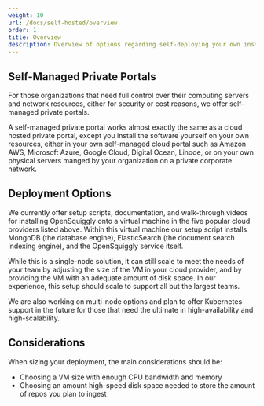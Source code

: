 ```yaml
---
weight: 10
url: /docs/self-hosted/overview
order: 1
title: Overview
description: Overview of options regarding self-deploying your own instance of OpenSquiggly.
---
```

## Self-Managed Private Portals

For those organizations that need full control over their computing servers and network resources, either
for security or cost reasons, we offer self-managed private portals.

A self-managed private portal works almost exactly the same as a cloud hosted private portal, except you
install the software yourself on your own resources, either in your own self-managed cloud portal such as
Amazon AWS, Microsoft Azure, Google Cloud, Digital Ocean, Linode, or on your own physical servers manged
by your organization on a private corporate network.

## Deployment Options

We currently offer setup scripts, documentation, and walk-through videos for installing OpenSquiggly
onto a virtual machine in the five popular cloud providers listed above. Within this virtual machine
our setup script installs MongoDB (the database engine), ElasticSearch (the document search indexing
engine), and the OpenSquiggly service itself.

While this is a single-node solution, it can still scale to meet the needs of your team by adjusting
the size of the VM in your cloud provider, and by providing the VM with an adequate amount of disk
space. In our experience, this setup should scale to support all but the largest teams.

We are also working on multi-node options and plan to offer Kubernetes support in the future for
those that need the ultimate in high-availability and high-scalability.

## Considerations

When sizing your deployment, the main considerations should be:

* Choosing a VM size with enough CPU bandwidth and memory
* Choosing an amount high-speed disk space needed to store the amount of repos you plan to ingest
